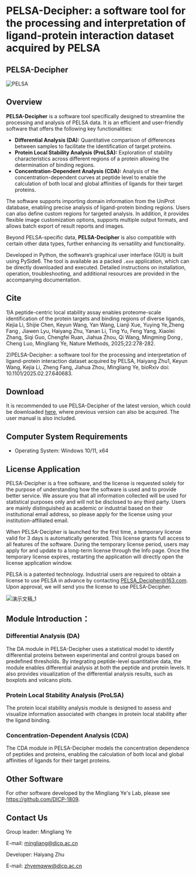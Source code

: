 # PELSA-Decipher: a software tool for the processing and interpretation of ligand-protein interaction dataset acquired by PELSA

## PELSA-Decipher

![PELSA](https://github.com/user-attachments/assets/5364f36d-4d7a-4bb2-94e1-5cb655051986)

## Overview

**PELSA-Decipher** is a software tool specifically designed to streamline the processing and analysis of PELSA data.  It is an efficient and user-friendly software that offers the following key functionalities:

- **Differential Analysis (DA):** Quantitative comparison of differences between samples to facilitate the identification of target proteins.
- **Protein Local Stability Analysis (ProLSA):** Exploration of stability characteristics across different regions of a protein allowing the determination of binding regions.
- **Concentration-Dependent Analysis (CDA):** Analysis of the concentration-dependent curves at peptide level to enable the calculation of both local and global affinities of ligands for their target proteins.

The software supports importing domain information from the UniProt database, enabling precise analysis of ligand-protein binding regions. Users can also define custom regions for targeted analysis. In addition, it provides flexible image customization options, supports multiple output formats, and allows batch export of result reports and images.

Beyond PELSA-specific data, **PELSA-Decipher** is also compatible with certain other data types, further enhancing its versatility and functionality.

Developed in Python, the software’s graphical user interface (GUI) is built using PySide6. The tool is available as a packed `.exe` application, which can be directly downloaded and executed. Detailed instructions on installation, operation, troubleshooting, and additional resources are provided in the accompanying documentation.

## Cite

1)A peptide-centric local stability assay enables proteome-scale identification of the protein targets and binding regions of diverse ligands, Kejia Li, Shijie Chen, Keyun Wang, Yan Wang, Lianji Xue, Yuying Ye,Zheng Fang , Jiawen Lyu, Haiyang Zhu, Yanan Li, Ting Yu, Feng Yang, Xiaolei Zhang, Siqi Guo, Chengfei Ruan, Jiahua Zhou, Qi Wang, Mingming Dong , Cheng Luo, Mingliang Ye, Nature Methods, 2025;22:278-282.

2)PELSA-Decipher: a software tool for the processing and interpretation of ligand-protein interaction dataset acquired by PELSA, Haiyang Zhu1, Keyun Wang, Kejia Li, Zheng Fang, Jiahua Zhou, Mingliang Ye, bioRxiv doi: 10.1101/2025.02.27.640683.


## Download

It is recommended to use PELSA-Decipher of the latest version, which could be downloaded [here](https://github.com/DICP-1809/PELSA-Decipher/releases), where previous version can also be acquired. The user manual is also included.

## Computer System Requirements

+ Operating System: Windows 10/11, x64

## License Application

PELSA-Decipher is a free software, and the license is requested solely for the purpose of understanding how the software is used and to provide better service. We assure you that all information collected will be used for statistical purposes only and will not be disclosed to any third party. Users are mainly distinguished as academic or industrial based on their institutional email address, so please apply for the license using your institution-affiliated email.

When PELSA-Decipher is launched for the first time, a temporary license valid for 3 days is automatically generated. This license grants full access to all features of the software. During the temporary license period, users may apply for and update to a long-term license through the Info page. Once the temporary license expires, restarting the application will directly open the license application window.

PELSA is a patented technology. Industrial users are required to obtain a license to use PELSA in advance by contacting PELSA_Decipher@163.com. Upon approval, we will send you the license to use PELSA-Decipher.

![演示文稿_1](https://github.com/user-attachments/assets/b16a8f2b-c404-4194-bbbd-038e99509588)


## Module Introduction：

### Differential Analysis (DA)


 The DA module in PELSA-Decipher uses a statistical model to identify differential proteins between experimental and control groups based on predefined thresholds. By integrating peptide-level quantitative data, the module enables differential analysis at both the peptide and protein levels. It also provides visualization of the differential analysis results, such as boxplots and volcano plots.

### Protein Local Stability Analysis (ProLSA)

The protein local stability analysis module is designed to assess and visualize information associated with changes in protein local stability after the ligand binding. 

### Concentration-Dependent Analysis (CDA)

The CDA module in PELSA-Decipher models the concentration dependence of peptides and proteins, enabling the calculation of both local and global affinities of ligands for their target proteins. 

## Other Software

For other software developed by the Mingliang Ye's Lab, please see https://github.com/DICP-1809.

## Contact Us

Group leader: Mingliang Ye

E-mail: mingliang@dicp.ac.cn

Developer: Haiyang Zhu

E-mail: zhyemqww@dicp.ac.cn
